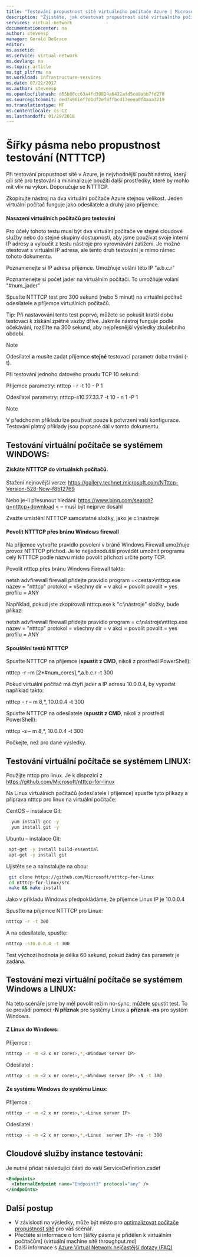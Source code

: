 ```yaml
---
title: "Testování propustnost sítě virtuálního počítače Azure | Microsoft Docs"
description: "Zjistěte, jak otestovat propustnost sítě virtuálního počítače Azure."
services: virtual-network
documentationcenter: na
author: steveesp
manager: Gerald DeGrace
editor: 
ms.assetid: 
ms.service: virtual-network
ms.devlang: na
ms.topic: article
ms.tgt_pltfrm: na
ms.workload: infrastructure-services
ms.date: 07/21/2017
ms.author: steveesp
ms.openlocfilehash: d65b86cc63a4fd39824a6421afd5ce9abb7fd270
ms.sourcegitcommit: ded74961ef7d1df2ef8ffbcd13eeea0f4aaa3219
ms.translationtype: MT
ms.contentlocale: cs-CZ
ms.lasthandoff: 01/29/2018
---
```

# <a name="bandwidththroughput-testing-ntttcp"></a>Šířky pásma nebo propustnost testování (NTTTCP)

Při testování propustnost sítě v Azure, je nejvhodnější použít nástroj, který cílí sítě pro testování a minimalizuje použití další prostředky, které by mohlo mít vliv na výkon. Doporučuje se NTTTCP.

Zkopírujte nástroj na dva virtuální počítače Azure stejnou velikost. Jeden virtuální počítač funguje jako odesílatele a druhý jako příjemce.

#### <a name="deploying-vms-for-testing"></a>Nasazení virtuálních počítačů pro testování
Pro účely tohoto testu musí být dva virtuální počítače ve stejné cloudové služby nebo do stejné skupiny dostupnosti, aby jsme používat svoje interní IP adresy a vyloučit z testu nástroje pro vyrovnávání zatížení. Je možné otestovat s virtuální IP adresa, ale tento druh testování je mimo rámec tohoto dokumentu.
 
Poznamenejte si IP adresa příjemce. Umožňuje volání této IP "a.b.c.r"

Poznamenejte si počet jader na virtuálním počítači. To umožňuje volání "\#num\_jader"
 
Spusťte NTTTCP test pro 300 sekund (nebo 5 minut) na virtuální počítač odesílatele a příjemce virtuálních počítačů.

Tip: Při nastavování tento test poprvé, můžete se pokusit kratší dobu testovací k získání zpětné vazby dříve. Jakmile nástroj funguje podle očekávání, rozšiřte na 300 sekund, aby nejpřesnější výsledky zkušebního období.

> [!NOTE]
> Odesílatel **a** musíte zadat příjemce **stejné** testovací parametr doba trvání (-t).

Při testování jednoho datového proudu TCP 10 sekund:

Příjemce parametry: ntttcp - r -t 10 - P 1

Odesílatel parametry: ntttcp-s10.27.33.7 -t 10 - n 1 -P 1

> [!NOTE]
> V předchozím příkladu lze používat pouze k potvrzení vaší konfigurace. Testování platný příklady jsou popsané dál v tomto dokumentu.

## <a name="testing-vms-running-windows"></a>Testování virtuální počítače se systémem WINDOWS:

#### <a name="get-ntttcp-onto-the-vms"></a>Získáte NTTTCP do virtuálních počítačů.

Stažení nejnovější verze: <https://gallery.technet.microsoft.com/NTttcp-Version-528-Now-f8b12769>

Nebo je-li přesunout hledání: <https://www.bing.com/search?q=ntttcp+download> \< – musí být nejprve dosáhl

Zvažte umístění NTTTCP samostatné složky, jako je c:\\nástroje

#### <a name="allow-ntttcp-through-the-windows-firewall"></a>Povolit NTTTCP přes bránu Windows firewall
Na příjemce vytvořte pravidlo povolení v bráně Windows Firewall umožňuje provoz NTTTCP příchod. Je to nejjednodušší provádět umožnit programu celý NTTTCP podle názvu místo povolit příchozí určité porty TCP.

Povolit ntttcp přes bránu Windows Firewall takto:

netsh advfirewall firewall přidejte pravidlo program =\<cesta\>\\ntttcp.exe název = "ntttcp" protokol = všechny dir = v akci = povolit povolit = yes profilu = ANY

Například, pokud jste zkopírovali ntttcp.exe k "c:\\nástroje" složky, bude příkaz: 

netsh advfirewall firewall přidejte pravidlo program = c:\\nástroje\\ntttcp.exe název = "ntttcp" protokol = všechny dir = v akci = povolit povolit = yes profilu = ANY

#### <a name="running-ntttcp-tests"></a>Spouštění testů NTTTCP

Spusťte NTTTCP na příjemce (**spustit z CMD**, nikoli z prostředí PowerShell):

ntttcp -r –m [2\*\#num\_cores],\*,a.b.c.r -t 300

Pokud virtuální počítač má čtyři jader a IP adresu 10.0.0.4, by vypadat například takto:

ntttcp - r – m 8,\*, 10.0.0.4 -t 300


Spusťte NTTTCP na odesílatele (**spustit z CMD**, nikoli z prostředí PowerShell):

ntttcp -s – m 8,\*, 10.0.0.4 -t 300 

Počkejte, než pro dané výsledky.


## <a name="testing-vms-running-linux"></a>Testování virtuální počítače se systémem LINUX:

Použijte nttcp pro linux. Je k dispozici z <https://github.com/Microsoft/ntttcp-for-linux>

Na Linux virtuálních počítačů (odesílatele i příjemce) spusťte tyto příkazy a příprava ntttcp pro linux na virtuální počítače:

CentOS – instalace Git:
``` bash
  yum install gcc -y  
  yum install git -y
```
Ubuntu – instalace Git:
``` bash
 apt-get -y install build-essential  
 apt-get -y install git
```
Ujistěte se a nainstalujte na obou:
``` bash
 git clone https://github.com/Microsoft/ntttcp-for-linux
 cd ntttcp-for-linux/src
 make && make install
```

Jako v příkladu Windows předpokládáme, že příjemce Linux IP je 10.0.0.4

Spusťte na příjemce NTTTCP pro Linux:

``` bash
ntttcp -r -t 300
```

A na odesílatele, spusťte:

``` bash
ntttcp -s10.0.0.4 -t 300
```
 
Test výchozí hodnota je délka 60 sekund, pokud žádný čas parametr je zadána.

## <a name="testing-between-vms-running-windows-and-linux"></a>Testování mezi virtuální počítače se systémem Windows a LINUX:

Na této scénáře jsme by měl povolit režim no-sync, můžete spustit test. To se provádí pomocí **-N příznak** pro systémy Linux a **příznak -ns** pro systém Windows.

#### <a name="from-linux-to-windows"></a>Z Linux do Windows:

Příjemce <Windows>:

``` bash
ntttcp -r -m <2 x nr cores>,*,<Windows server IP>
```

Odesílatel <Linux> :

``` bash
ntttcp -s -m <2 x nr cores>,*,<Windows server IP> -N -t 300
```

#### <a name="from-windows-to-linux"></a>Ze systému Windows do systému Linux:

Příjemce <Linux>:

``` bash
ntttcp -r -m <2 x nr cores>,*,<Linux server IP>
```

Odesílatel <Windows>:

``` bash
ntttcp -s -m <2 x nr cores>,*,<Linux  server IP> -ns -t 300
```
## <a name="testing-cloud-service-instances"></a>Cloudové služby instance testování:
Je nutné přidat následující části do vaší ServiceDefinition.csdef
```xml
<Endpoints>
  <InternalEndpoint name="Endpoint3" protocol="any" />
</Endpoints> 
```

## <a name="next-steps"></a>Další postup
* V závislosti na výsledky, může být místo pro [optimalizovat počítače propustnost sítě](virtual-network-optimize-network-bandwidth.md) pro váš scénář.
* Přečtěte si informace o tom [šířky pásma je přidělen k virtuálním počítačům] (virtuální machine sítě throughput.md)
* Další informace s [Azure Virtual Network nejčastější dotazy (FAQ)](virtual-networks-faq.md)
